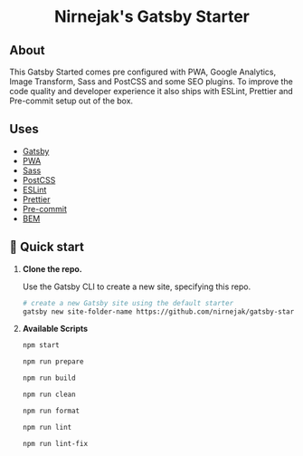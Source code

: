 <h1 align="center">
  Nirnejak's Gatsby Starter
</h1>

## About

This Gatsby Started comes pre configured with PWA, Google Analytics, Image Transform, Sass and PostCSS and some SEO plugins. To improve the code quality and developer experience it also ships with ESLint, Prettier and Pre-commit setup out of the box.

## Uses

- [Gatsby](https://www.gatsbyjs.org/)
- [PWA](https://developers.google.com/web/progressive-web-apps/)
- [Sass](https://sass-lang.com/)
- [PostCSS](https://postcss.org/)
- [ESLint](https://eslint.org/)
- [Prettier](https://prettier.io/)
- [Pre-commit](https://pre-commit.com/)
- [BEM](http://getbem.com/)

## 🚀 Quick start

1.  **Clone the repo.**

    Use the Gatsby CLI to create a new site, specifying this repo.

    ```sh
    # create a new Gatsby site using the default starter
    gatsby new site-folder-name https://github.com/nirnejak/gatsby-starter
    ```

2.  **Available Scripts**

    ```sh
    npm start
    ```

    ```sh
    npm run prepare
    ```

    ```sh
    npm run build
    ```

    ```sh
    npm run clean
    ```

    ```sh
    npm run format
    ```

    ```sh
    npm run lint
    ```

    ```sh
    npm run lint-fix
    ```

